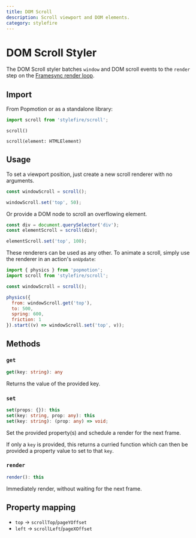 ```yaml
---
title: DOM Scroll
description: Scroll viewport and DOM elements.
category: stylefire
---
```


# DOM Scroll Styler

The DOM Scroll styler batches `window` and DOM scroll events to the `render` step on the [Framesync render loop](/api/framesync).

## Import

From Popmotion or as a standalone library:

```javascript
import scroll from 'stylefire/scroll';
```

`scroll()`

`scroll(element: HTMLElement)`

## Usage

To set a viewport position, just create a new scroll renderer with no arguments.

```javascript
const windowScroll = scroll();

windowScroll.set('top', 50);
```

Or provide a DOM node to scroll an overflowing element.

```javascript
const div = document.querySelector('div');
const elementScroll = scroll(div);

elementScroll.set('top', 100);
```

These renderers can be used as any other. To animate a scroll, simply use the renderer in an action's `onUpdate`:

```javascript
import { physics } from 'popmotion';
import scroll from 'stylefire/scroll';

const windowScroll = scroll();

physics({
  from: windowScroll.get('top'),
  to: 500,
  spring: 600,
  friction: 1
}).start((v) => windowScroll.set('top', v));
```

## Methods

### `get`

```typescript
get(key: string): any
```

Returns the value of the provided key.

### `set`

```typescript
set(props: {}): this
set(key: string, prop: any): this
set(key: string): (prop: any) => void;
```

Set the provided property(s) and schedule a render for the next frame.

If only a `key` is provided, this returns a curried function which can then be provided a property value to set to that `key`.

### `render`

```typescript
render(): this
```

Immediately render, without waiting for the next frame.

## Property mapping
- `top` -> `scrollTop`/`pageYOffset`
- `left` -> `scrollLeft`/`pageXOffset`